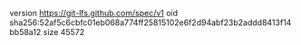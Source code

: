 version https://git-lfs.github.com/spec/v1
oid sha256:52af5c6cbfc01eb068a774ff25815102e6f2d94abf23b2addd8413f14bb58a12
size 45572
